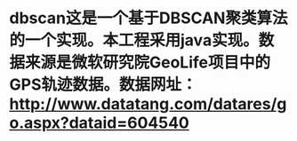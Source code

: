 # dbscan这是一个基于DBSCAN聚类算法的一个实现。本工程采用java实现。数据来源是微软研究院GeoLife项目中的GPS轨迹数据。数据网址：http://www.datatang.com/datares/go.aspx?dataid=604540
